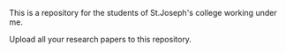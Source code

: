 This is a repository for the students of St.Joseph's college working under me.

Upload all your research papers to this repository.
